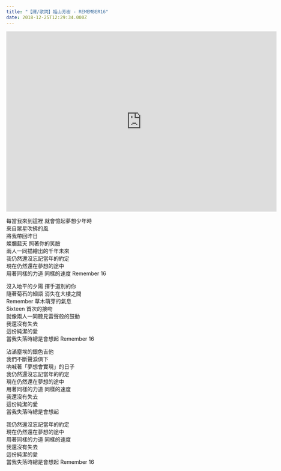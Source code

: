 ```yaml
---
title: "【譯/歌詞】福山芳樹 - REMEMBER16"
date: 2018-12-25T12:29:34.000Z
---
```


<iframe width="720" height="480" src="https://www.youtube.com/embed/3b3lFaF8W84" frameborder="0" allow="accelerometer; autoplay; clipboard-write; encrypted-media; gyroscope; picture-in-picture" allowfullscreen></iframe>

每當我來到這裡 就會憶起夢想少年時
<br>來自眾星吹拂的風
<br>將我帶回昨日
<br>燦爛藍天 照著你的笑臉
<br>兩人一同描繪出的千年未來
<br>我仍然還沒忘記當年的約定
<br>現在仍然還在夢想的途中
<br>用著同樣的力道 同樣的速度 Remember 16

沒入地平的夕陽 揮手道別的你
<br>隨著菊石的細語 消失在大樓之間
<br>Remember 草木萌芽的氣息
<br>Sixteen 首次的接吻
<br>就像兩人一同聽見雷聲般的鼓動
<br>我還沒有失去
<br>這份純潔的愛
<br>當我失落時總是會想起 Remember 16

沾滿塵埃的銀色吉他
<br>我們不斷聲淚俱下
<br>吶喊著「夢想會實現」的日子
<br>我仍然還沒忘記當年的約定
<br>現在仍然還在夢想的途中
<br>用著同樣的力道 同樣的速度
<br>我還沒有失去
<br>這份純潔的愛
<br>當我失落時總是會想起

我仍然還沒忘記當年的約定
<br>現在仍然還在夢想的途中
<br>用著同樣的力道 同樣的速度
<br>我還沒有失去
<br>這份純潔的愛
<br>當我失落時總是會想起 Remember 16
